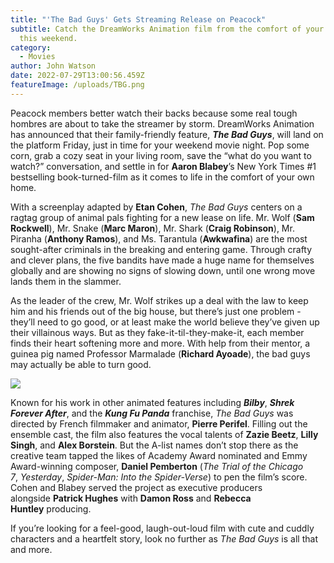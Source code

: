 ```yaml
---
title: "'The Bad Guys' Gets Streaming Release on Peacock"
subtitle: Catch the DreamWorks Animation film from the comfort of your couch
  this weekend.
category:
  - Movies
author: John Watson
date: 2022-07-29T13:00:56.459Z
featureImage: /uploads/TBG.png
---
```

Peacock members better watch their backs because some real tough hombres are about to take the streamer by storm. DreamWorks Animation has announced that their family-friendly feature, ***The Bad Guys***, will land on the platform Friday, just in time for your weekend movie night. Pop some corn, grab a cozy seat in your living room, save the “what do you want to watch?” conversation, and settle in for **Aaron Blabey**’s New York Times #1 bestselling book-turned-film as it comes to life in the comfort of your own home.

With a screenplay adapted by **Etan Cohen**, *The Bad Guys* centers on a ragtag group of animal pals fighting for a new lease on life. Mr. Wolf (**Sam Rockwell**), Mr. Snake (**Marc Maron**), Mr. Shark (**Craig Robinson**), Mr. Piranha (**Anthony Ramos**), and Ms. Tarantula (**Awkwafina**) are the most sought-after criminals in the breaking and entering game. Through crafty and clever plans, the five bandits have made a huge name for themselves globally and are showing no signs of slowing down, until one wrong move lands them in the slammer.

As the leader of the crew, Mr. Wolf strikes up a deal with the law to keep him and his friends out of the big house, but there’s just one problem - they’ll need to go good, or at least make the world believe they’ve given up their villainous ways. But as they fake-it-til-they-make-it, each member finds their heart softening more and more. With help from their mentor, a guinea pig named Professor Marmalade (**Richard Ayoade**), the bad guys may actually be able to turn good.

![](/uploads/tbg2.jpg)

Known for his work in other animated features including ***Bilby***, ***Shrek Forever After***, and the ***Kung Fu Panda*** franchise, *The Bad Guys* was directed by French filmmaker and animator, **Pierre Perifel**. Filling out the ensemble cast, the film also features the vocal talents of **Zazie Beetz**, **Lilly Singh**, and **Alex Borstein**. But the A-list names don’t stop there as the creative team tapped the likes of Academy Award nominated and Emmy Award-winning composer, **Daniel Pemberton** (*The Trial of the Chicago 7*, *Yesterday*, *Spider-Man: Into the Spider-Verse*) to pen the film’s score. Cohen and Blabey served the project as executive producers alongside **Patrick Hughes** with **Damon Ross** and **Rebecca Huntley** producing.

If you’re looking for a feel-good, laugh-out-loud film with cute and cuddly characters and a heartfelt story, look no further as *The Bad Guys* is all that and more.